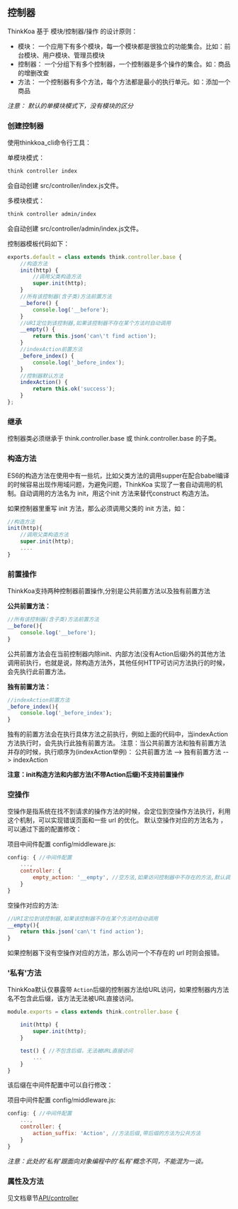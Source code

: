 ## 控制器

ThinkKoa 基于 模块/控制器/操作 的设计原则：

* 模块： 一个应用下有多个模块，每一个模块都是很独立的功能集合。比如：前台模块、用户模块、管理员模块
* 控制器： 一个分组下有多个控制器，一个控制器是多个操作的集合。如：商品的增删改查
* 方法： 一个控制器有多个方法，每个方法都是最小的执行单元。如：添加一个商品

*注意： 默认的单模块模式下，没有模块的区分*

### 创建控制器

使用thinkkoa_cli命令行工具：

单模块模式：

```bash
think controller index
```

会自动创建 src/controller/index.js文件。

多模块模式：


```bash
think controller admin/index
```

会自动创建 src/controller/admin/index.js文件。


控制器模板代码如下：

```js
exports.default = class extends think.controller.base {
    //构造方法
    init(http) {
        //调用父类构造方法
        super.init(http);
    }
    //所有该控制器(含子类)方法前置方法
    __before() {
        console.log('__before');
    }
    //URI定位到该控制器,如果该控制器不存在某个方法时自动调用
    __empty() {
        return this.json('can\'t find action');
    }
    //indexAction前置方法
    _before_index() {
        console.log('_before_index');
    }
    //控制器默认方法
    indexAction() {
        return this.ok('success');
    }
};
```

### 继承

控制器类必须继承于 think.controller.base 或 think.controller.base 的子类。

### 构造方法

ES6的构造方法在使用中有一些坑，比如父类方法的调用supper在配合babel编译的时候容易出现作用域问题，为避免问题，ThinkKoa 实现了一套自动调用的机制。自动调用的方法名为 init，用这个init 方法来替代construct 构造方法。

如果控制器里重写 init 方法，那么必须调用父类的 init 方法，如：

```js
//构造方法
init(http){
    //调用父类构造方法
    super.init(http);
    ....
}
```

### 前置操作

ThinkKoa支持两种控制器前置操作,分别是公共前置方法以及独有前置方法

**公共前置方法：**

```js
//所有该控制器(含子类)方法前置方法
__before(){
    console.log('__before');
}
```

公共前置方法会在当前控制器内除init、内部方法(没有Action后缀)外的其他方法调用前执行，也就是说，除构造方法外，其他任何HTTP可访问方法执行的时候，会先执行此前置方法。

**独有前置方法：**

```js
//indexAction前置方法
_before_index(){
    console.log('_before_index');
}
```

独有的前置方法会在执行具体方法之前执行，例如上面的代码中，当indexAction方法执行时，会先执行此独有前置方法。
注意：当公共前置方法和独有前置方法并存的时候，执行顺序为(indexAction举例)： 公共前置方法 --> 独有前置方法 --> indexAction

**注意：init构造方法和内部方法(不带Action后缀)不支持前置操作**

### 空操作

空操作是指系统在找不到请求的操作方法的时候，会定位到空操作方法执行，利用这个机制，可以实现错误页面和一些 url 的优化。
默认空操作对应的方法名为 ，可以通过下面的配置修改：

项目中间件配置 config/middleware.js:

```js
config: { //中间件配置
    ...,
    controller: {
        empty_action: '__empty', //空方法,如果访问控制器中不存在的方法,默认调用
    }
}
```

空操作对应的方法:

```js
//URI定位到该控制器,如果该控制器不存在某个方法时自动调用
__empty(){
    return this.json('can\'t find action');
}
```
如果控制器下没有空操作对应的方法，那么访问一个不存在的 url 时则会报错。


### '私有'方法
ThinkKoa默认仅暴露带 `Action`后缀的控制器方法给URL访问，如果控制器内方法名不包含此后缀，该方法无法被URL直接访问。

```js
module.exports = class extends think.controller.base {

    init(http) {
        super.init(http);
    }

    test() { //不包含后缀，无法被URL直接访问
        ...
    }
}
```
该后缀在中间件配置中可以自行修改：

项目中间件配置 config/middleware.js:

```js
config: { //中间件配置
    ...,
    controller: {
        action_suffix: 'Action', //方法后缀,带后缀的方法为公共方法
    }
}
```

*注意：此处的'私有'跟面向对象编程中的'私有'概念不同，不能混为一谈。*


### 属性及方法
见文档章节[API/controller](/doc/index/doc/think_controller.jhtml)